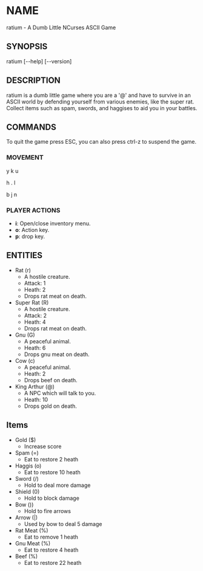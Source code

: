 # NAME

ratium - A Dumb Little NCurses ASCII Game

## SYNOPSIS

ratium [--help] [--version]

## DESCRIPTION

ratium  is a dumb little game where you are a '@' and have to survive in an
ASCII world by defending yourself from various enemies, like the super rat.
Collect items such as spam, swords, and haggises to aid you in your battles.

## COMMANDS

To quit the game press ESC, you can also press ctrl-z to suspend the game.

### MOVEMENT

y k u

h . l

b j n

### PLAYER ACTIONS

 * **i**: Open/close inventory menu.
 * **o**: Action key.
 * **p**: drop key.

## ENTITIES
 * Rat (r)
   * A hostile creature.
   * Attack: 1
   * Heath:  2
   * Drops rat meat on death.
 * Super Rat (R)
   * A hostile creature.
   * Attack: 2
   * Heath:  4
   * Drops rat meat on death.
 * Gnu (G)
   * A peaceful animal.
   * Heath:  6
   * Drops gnu meat on death.
 * Cow (c)
   * A peaceful animal.
   * Heath:  2
   * Drops beef on death.
 * King Arthur (@)
   * A NPC which will talk to you.
   * Heath:  10
   * Drops gold on death.

## Items
 * Gold ($)
   * Increase score
 * Spam (=)
   * Eat to restore 2 heath
 * Haggis (o)
   * Eat to restore 10 heath
 * Sword (/)
   * Hold to deal more damage
 * Shield (0)
   * Hold to block damage
 * Bow ())
   * Hold to fire arrows
 * Arrow (|)
   * Used by bow to deal 5 damage
 * Rat Meat (%)
   * Eat to remove 1 heath
 * Gnu Meat (%)
   * Eat to restore 4 heath
 * Beef (%)
   * Eat to restore 22 heath
